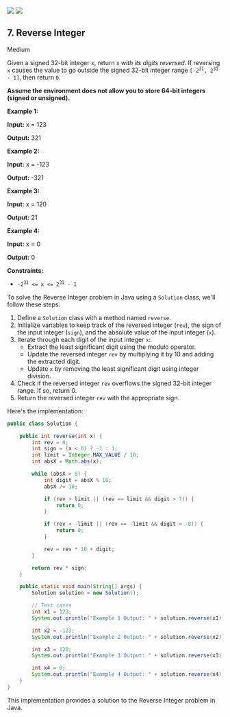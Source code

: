 [![](https://img.shields.io/github/stars/javadev/LeetCode-in-All?label=Stars&style=flat-square)](https://github.com/javadev/LeetCode-in-All)
[![](https://img.shields.io/github/forks/javadev/LeetCode-in-All?label=Fork%20me%20on%20GitHub%20&style=flat-square)](https://github.com/javadev/LeetCode-in-All/fork)

## 7\. Reverse Integer

Medium

Given a signed 32-bit integer `x`, return `x` _with its digits reversed_. If reversing `x` causes the value to go outside the signed 32-bit integer range <code>[-2<sup>31</sup>, 2<sup>31</sup> - 1]</code>, then return `0`.

**Assume the environment does not allow you to store 64-bit integers (signed or unsigned).**

**Example 1:**

**Input:** x = 123

**Output:** 321 

**Example 2:**

**Input:** x = -123

**Output:** -321 

**Example 3:**

**Input:** x = 120

**Output:** 21 

**Example 4:**

**Input:** x = 0

**Output:** 0 

**Constraints:**

*   <code>-2<sup>31</sup> <= x <= 2<sup>31</sup> - 1</code>

To solve the Reverse Integer problem in Java using a `Solution` class, we'll follow these steps:

1. Define a `Solution` class with a method named `reverse`.
2. Initialize variables to keep track of the reversed integer (`rev`), the sign of the input integer (`sign`), and the absolute value of the input integer (`x`).
3. Iterate through each digit of the input integer `x`:
   - Extract the least significant digit using the modulo operator.
   - Update the reversed integer `rev` by multiplying it by 10 and adding the extracted digit.
   - Update `x` by removing the least significant digit using integer division.
4. Check if the reversed integer `rev` overflows the signed 32-bit integer range. If so, return 0.
5. Return the reversed integer `rev` with the appropriate sign.

Here's the implementation:

```java
public class Solution {

    public int reverse(int x) {
        int rev = 0;
        int sign = (x < 0) ? -1 : 1;
        int limit = Integer.MAX_VALUE / 10;
        int absX = Math.abs(x);

        while (absX > 0) {
            int digit = absX % 10;
            absX /= 10;

            if (rev > limit || (rev == limit && digit > 7)) {
                return 0;
            }

            if (rev < -limit || (rev == -limit && digit < -8)) {
                return 0;
            }

            rev = rev * 10 + digit;
        }

        return rev * sign;
    }

    public static void main(String[] args) {
        Solution solution = new Solution();

        // Test cases
        int x1 = 123;
        System.out.println("Example 1 Output: " + solution.reverse(x1));

        int x2 = -123;
        System.out.println("Example 2 Output: " + solution.reverse(x2));

        int x3 = 120;
        System.out.println("Example 3 Output: " + solution.reverse(x3));

        int x4 = 0;
        System.out.println("Example 4 Output: " + solution.reverse(x4));
    }
}
```

This implementation provides a solution to the Reverse Integer problem in Java.